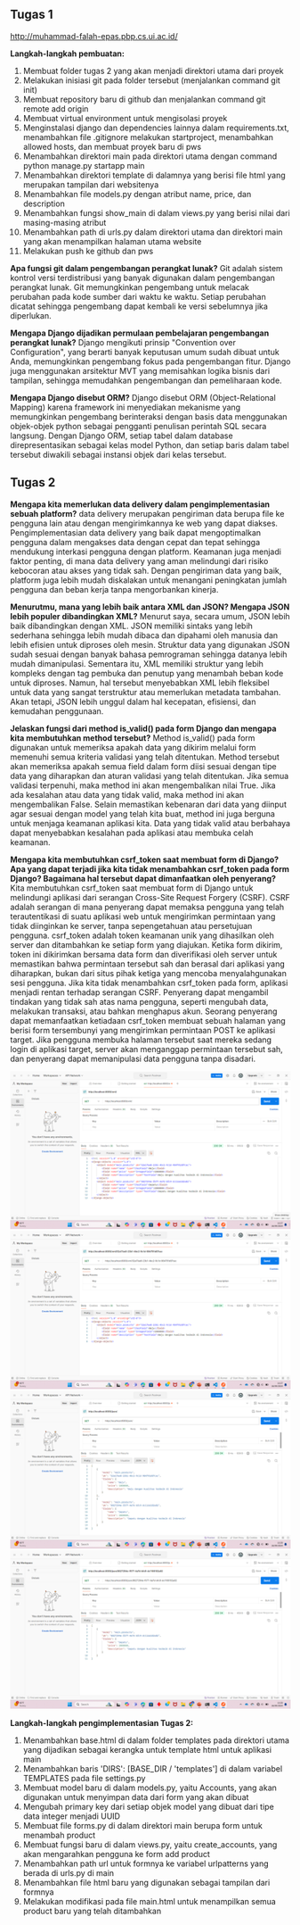 ## Tugas 1
http://muhammad-falah-epas.pbp.cs.ui.ac.id/

**Langkah-langkah pembuatan:**
1. Membuat folder tugas 2 yang akan menjadi direktori utama dari proyek
2. Melakukan inisiasi git pada folder tersebut (menjalankan command git init)
3. Membuat repository baru di github dan menjalankan command git remote add origin <URL repository ini>
4. Membuat virtual environment untuk mengisolasi proyek
5. Menginstalasi django dan dependencies lainnya dalam requirements.txt, menambahkan file .gitignore melakukan startproject, menambahkan allowed hosts, dan membuat proyek baru di pws
6. Menambahkan direktori main pada direktori utama dengan command python manage.py startapp main
7. Menambahkan direktori template di dalamnya yang berisi file html yang merupakan tampilan dari websitenya
8. Menambahkan file models.py dengan atribut name, price, dan description
9. Menambahkan fungsi show_main di dalam views.py yang berisi nilai dari masing-masing atribut
10. Menambahkan path di urls.py dalam direktori utama dan direktori main yang akan menampilkan halaman utama website
11. Melakukan push ke github dan pws

**Apa fungsi git dalam pengembangan perangkat lunak?**
Git adalah sistem kontrol versi terdistribusi yang banyak digunakan dalam pengembangan perangkat lunak. Git memungkinkan pengembang untuk melacak perubahan pada kode sumber dari waktu ke waktu. Setiap perubahan dicatat sehingga pengembang dapat kembali ke versi sebelumnya jika diperlukan.

**Mengapa Django dijadikan permulaan pembelajaran pengembangan perangkat lunak?**
Django mengikuti prinsip "Convention over Configuration", yang berarti banyak keputusan umum sudah dibuat untuk Anda, memungkinkan pengembang fokus pada pengembangan fitur. Django juga menggunakan arsitektur MVT yang memisahkan logika bisnis dari tampilan, sehingga memudahkan pengembangan dan pemeliharaan kode.

**Mengapa Django disebut ORM?**
Django disebut ORM (Object-Relational Mapping) karena framework ini menyediakan mekanisme yang memungkinkan pengembang berinteraksi dengan basis data menggunakan objek-objek python sebagai pengganti penulisan perintah SQL secara langsung. Dengan Django ORM, setiap tabel dalam database direpresentasikan sebagai kelas model Python, dan setiap baris dalam tabel tersebut diwakili sebagai instansi objek dari kelas tersebut.

## Tugas 2
**Mengapa kita memerlukan data delivery dalam pengimplementasian sebuah platform?**
data delivery merupakan pengiriman data berupa file ke pengguna lain atau dengan mengirimkannya ke web yang dapat diakses. Pengimplementasian data delivery yang baik dapat mengoptimalkan pengguna dalam mengakses data dengan cepat dan tepat sehingga mendukung interkasi pengguna dengan platform. Keamanan juga menjadi faktor penting, di mana data delivery yang aman melindungi dari risiko kebocoran atau akses yang tidak sah. Dengan pengiriman data yang baik, platform juga lebih mudah diskalakan untuk menangani peningkatan jumlah pengguna dan beban kerja tanpa mengorbankan kinerja.

**Menurutmu, mana yang lebih baik antara XML dan JSON? Mengapa JSON lebih populer dibandingkan XML?**
Menurut saya, secara umum, JSON lebih baik dibandingkan dengan XML. JSON memiliki sintaks yang lebih sederhana sehingga lebih mudah dibaca dan dipahami oleh manusia dan lebih efisien untuk diproses oleh mesin. Struktur data yang digunakan JSON sudah sesuai dengan banyak bahasa pemrograman sehingga datanya lebih mudah dimanipulasi. Sementara itu, XML memiliki struktur yang lebih kompleks dengan tag pembuka dan penutup yang menambah beban kode untuk diproses. Namun, hal tersebut menyebabkan XML lebih fleksibel untuk data yang sangat terstruktur atau memerlukan metadata tambahan. Akan tetapi, JSON lebih unggul dalam hal kecepatan, efisiensi, dan kemudahan penggunaan.

**Jelaskan fungsi dari method is_valid() pada form Django dan mengapa kita membutuhkan method tersebut?**
Method is_valid() pada form digunakan untuk memeriksa apakah data yang dikirim melalui form memenuhi semua kriteria validasi yang telah ditentukan. Method tersebut akan memeriksa apakah semua field dalam form diisi sesuai dengan tipe data yang diharapkan dan aturan validasi yang telah ditentukan. Jika semua validasi terpenuhi, maka method ini akan mengembalikan nilai True. Jika ada kesalahan atau data yang tidak valid, maka method ini akan mengembalikan False. Selain memastikan kebenaran dari data yang diinput agar sesuai dengan model yang telah kita buat, method ini juga berguna untuk menjaga keamanan aplikasi kita. Data yang tidak valid atau berbahaya dapat menyebabkan kesalahan pada aplikasi atau membuka celah keamanan.

**Mengapa kita membutuhkan csrf_token saat membuat form di Django? Apa yang dapat terjadi jika kita tidak menambahkan csrf_token pada form Django? Bagaimana hal tersebut dapat dimanfaatkan oleh penyerang?**
Kita membutuhkan csrf_token saat membuat form di Django untuk melindungi aplikasi dari serangan Cross-Site Request Forgery (CSRF). CSRF adalah serangan di mana penyerang dapat memaksa pengguna yang telah terautentikasi di suatu aplikasi web untuk mengirimkan permintaan yang tidak diinginkan ke server, tanpa sepengetahuan atau persetujuan pengguna. csrf_token adalah token keamanan unik yang dihasilkan oleh server dan ditambahkan ke setiap form yang diajukan. Ketika form dikirim, token ini dikirimkan bersama data form dan diverifikasi oleh server untuk memastikan bahwa permintaan tersebut sah dan berasal dari aplikasi yang diharapkan, bukan dari situs pihak ketiga yang mencoba menyalahgunakan sesi pengguna. Jika kita tidak menambahkan csrf_token pada form, aplikasi menjadi rentan terhadap serangan CSRF. Penyerang dapat mengambil tindakan yang tidak sah atas nama pengguna, seperti mengubah data, melakukan transaksi, atau bahkan menghapus akun. Seorang penyerang dapat memanfaatkan ketiadaan csrf_token membuat sebuah halaman yang berisi form tersembunyi yang mengirimkan permintaan POST ke aplikasi target. Jika pengguna membuka halaman tersebut saat mereka sedang login di aplikasi target, server akan menganggap permintaan tersebut sah, dan penyerang dapat memanipulasi data pengguna tanpa disadari.

![gambar](xml.png)
![gambar](xmlfilter.png)
![gambar](json.png)
![gambar](jsonfilter.png)

**Langkah-langkah pengimplementasian Tugas 2:**
1. Menambahkan base.html di dalam folder templates pada direktori utama yang dijadikan sebagai kerangka untuk template html untuk aplikasi main
2. Menambahkan baris 'DIRS': [BASE_DIR / 'templates'] di dalam variabel TEMPLATES pada file settings.py
3. Membuat model baru di dalam models.py, yaitu Accounts, yang akan digunakan untuk menyimpan data dari form yang akan dibuat
3. Mengubah primary key dari setiap objek model yang dibuat dari tipe data integer menjadi UUID
4. Membuat file forms.py di dalam direktori main berupa form untuk menambah product
5. Membuat fungsi baru di dalam views.py, yaitu create_accounts, yang akan mengarahkan pengguna ke form add product
6. Menambahkan path url untuk formnya ke variabel urlpatterns yang berada di urls.py di main
7. Menambahkan file html baru yang digunakan sebagai tampilan dari formnya
8. Melakukan modifikasi pada file main.html untuk menampilkan semua product baru yang telah ditambahkan
